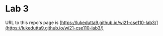 # Lab 3

URL to this repo's page is [https://lukedutta9.github.io/wi21-cse110-lab3/](https://lukedutta9.github.io/wi21-cse110-lab3/)